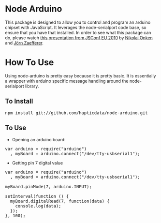 Node Arduino
============

This package is designed to allow you to control and program an arduino chipset with JavaScript. It leverages the node-serialport code base, so ensure that you have that installed. In order to see what this package can do, please watch [this presentation from JSConf EU 2010](http://jsconf.eu/2010/speaker/livingroombindmotion_function.html) by [Nikolai Onken](http://twitter.com/nonken) and [Jörn Zaefferer](http://bassistance.de/).

How To Use
==========

Using node-arduino is pretty easy because it is pretty basic. It is essentially a wrapper with arduino specific message handling around the node-serialport library.

To Install
----------

<pre>
npm install git://github.com/hapticdata/node-arduino.git
</pre>

To Use
------
* Opening an arduino board:

<pre>
var arduino = require("arduino") 
  , myBoard = arduino.connect("/dev/tty-usbserial1");
</pre>

* Getting pin 7 digital value

<pre>
var arduino = require("arduino")
  , myBoard = arduino.connect("/dev/tty-usbserial1");

myBoard.pinMode(7, arduino.INPUT);

setInterval(function () {
  myBoard.digitalRead(7, function(data) {
	console.log(data);
  });
}, 100);
</pre>
